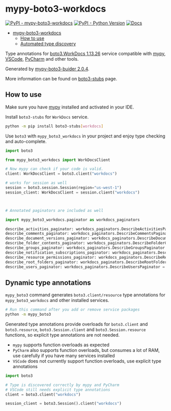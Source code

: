 # mypy-boto3-workdocs

[![PyPI - mypy-boto3-workdocs](https://img.shields.io/pypi/v/mypy-boto3-workdocs.svg?color=blue)](https://pypi.org/project/mypy-boto3-workdocs)
[![PyPI - Python Version](https://img.shields.io/pypi/pyversions/mypy-boto3-workdocs.svg?color=blue)](https://pypi.org/project/mypy-boto3-workdocs)
[![Docs](https://img.shields.io/readthedocs/mypy-boto3-builder.svg?color=blue)](https://mypy-boto3-builder.readthedocs.io/)

- [mypy-boto3-workdocs](#mypy-boto3-workdocs)
  - [How to use](#how-to-use)
  - [Automated type discovery](#automated-type-discovery)

Type annotations for
[boto3.WorkDocs 1.13.26](https://boto3.amazonaws.com/v1/documentation/api/1.13.26/reference/services/workdocs.html#WorkDocs) service
compatible with [mypy](https://github.com/python/mypy), [VSCode](https://code.visualstudio.com/),
[PyCharm](https://www.jetbrains.com/pycharm/) and other tools.

Generated by [mypy-boto3-buider 2.0.4](https://github.com/vemel/mypy_boto3_builder).

More information can be found on [boto3-stubs](https://pypi.org/project/boto3-stubs/) page.

## How to use

Make sure you have [mypy](https://github.com/python/mypy) installed and activated in your IDE.

Install `boto3-stubs` for `WorkDocs` service.

```bash
python -m pip install boto3-stubs[workdocs]
```

Use `boto3` with `mypy_boto3_workdocs` in your project and enjoy type checking and auto-complete.

```python
import boto3

from mypy_boto3_workdocs import WorkDocsClient

# Now mypy can check if your code is valid.
client: WorkDocsClient = boto3.client("workdocs")

# works for session as well
session = boto3.session.Session(region="us-west-1")
session_client: WorkDocsClient = session.client("workdocs")



# Annotated paginators are included as well

import mypy_boto3_workdocs.paginator as workdocs_paginators

describe_activities_paginator: workdocs_paginators.DescribeActivitiesPaginator = client.get_paginator("describe_activities")
describe_comments_paginator: workdocs_paginators.DescribeCommentsPaginator = client.get_paginator("describe_comments")
describe_document_versions_paginator: workdocs_paginators.DescribeDocumentVersionsPaginator = client.get_paginator("describe_document_versions")
describe_folder_contents_paginator: workdocs_paginators.DescribeFolderContentsPaginator = client.get_paginator("describe_folder_contents")
describe_groups_paginator: workdocs_paginators.DescribeGroupsPaginator = client.get_paginator("describe_groups")
describe_notification_subscriptions_paginator: workdocs_paginators.DescribeNotificationSubscriptionsPaginator = client.get_paginator("describe_notification_subscriptions")
describe_resource_permissions_paginator: workdocs_paginators.DescribeResourcePermissionsPaginator = client.get_paginator("describe_resource_permissions")
describe_root_folders_paginator: workdocs_paginators.DescribeRootFoldersPaginator = client.get_paginator("describe_root_folders")
describe_users_paginator: workdocs_paginators.DescribeUsersPaginator = client.get_paginator("describe_users")
```

## Dynamic type annotations

`mypy_boto3` command generates `boto3.client/resource` type annotations for
`mypy_boto3_workdocs` and other installed services.

```bash
# Run this command after you add or remove service packages
python -m mypy_boto3
```

Generated type annotations provide overloads for `boto3.client` and `boto3.resource`,
`boto3.Session.client` and `boto3.Session.resource` functions,
so explicit type annotations are not needed.

- `mypy` supports function overloads as expected
- `PyCharm` also supports function overloads, but consumes a lot of RAM, use carefully if you have many services installed
- `VSCode` does not currently support function overloads, use explicit type annotations

```python
import boto3

# Type is discovered correctly by mypy and PyCharm
# VSCode still needs explicit type annotations
client = boto3.client("workdocs")

session_client = boto3.Session().client("workdocs")
```